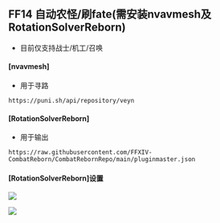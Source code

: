 <h2>FF14 自动农怪/刷fate(需安装nvavmesh及RotationSolverReborn)</h2>

- 目前仅支持战士/机工/召唤

<h4>[nvavmesh]</h4>

- 用于寻路
```
https://puni.sh/api/repository/veyn
```

<h4>[RotationSolverReborn]</h4>

- 用于输出
```
https://raw.githubusercontent.com/FFXIV-CombatReborn/CombatRebornRepo/main/pluginmaster.json
```

<h4>[RotationSolverReborn]设置</h4>

![](https://raw.githubusercontent.com/c98cmka/LuckyStar/master/1.png)
  
![](https://raw.githubusercontent.com/c98cmka/LuckyStar/master/2.png)
